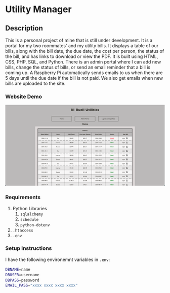 # Utility Manager

## Description
This is a personal project of mine that is still under development. It is a portal for my two roommates' and my utility bills. It displays a table of our bills, along with the bill date, the due date, the cost per person, the status of the bill, and has links to download or view the PDF. It is built using HTML, CSS, PHP, SQL, and Python. There is an admin portal where I can add new bills, change the status of bills, or send an email reminder that a bill is coming up. A Raspberry Pi automatically sends emails to us when there are 5 days until the due date if the bill is not paid. We also get emails when new bills are uploaded to the site.

### Website Demo
![Demo](images/utility.gif)

### Requirements
1. Python Libraries
    1. `sqlalchemy`
    2. `schedule`
    3. `python-dotenv`
2. `.htaccess`
3. `.env`

### Setup Instructions
I have the following environemnt variables in `.env`:

```bash
DBNAME=name
DBUSER=username
DBPASS=password
EMAIL_PASS="xxxx xxxx xxxx xxxx"
```
